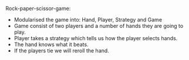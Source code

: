 Rock-paper-scissor-game:
* Modularised the game into: Hand, Player, Strategy and Game
* Game consist of two players and a number of hands they are going to play.
* Player takes a strategy which tells us how the player selects hands.
* The hand knows what it beats.
* If the players tie we will reroll the hand.